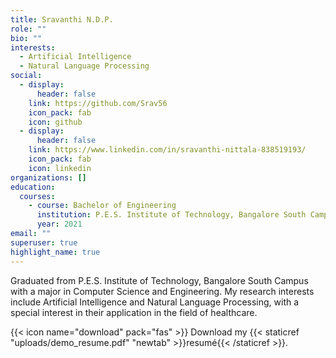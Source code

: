 ```yaml
---
title: Sravanthi N.D.P.
role: ""
bio: ""
interests:
  - Artificial Intelligence
  - Natural Language Processing
social:
  - display:
      header: false
    link: https://github.com/Srav56
    icon_pack: fab
    icon: github
  - display:
      header: false
    link: https://www.linkedin.com/in/sravanthi-nittala-838519193/
    icon_pack: fab
    icon: linkedin
organizations: []
education:
  courses:
    - course: Bachelor of Engineering
      institution: P.E.S. Institute of Technology, Bangalore South Campus
      year: 2021
email: ""
superuser: true
highlight_name: true
---
```

<!--StartFragment-->

Graduated from P.E.S. Institute of Technology, Bangalore South Campus with a major in Computer Science and Engineering. My research interests include Artificial Intelligence and Natural Language Processing, with a special interest in their application in the field of healthcare.

<!--EndFragment-->

{{< icon name="download" pack="fas" >}} Download my {{< staticref "uploads/demo_resume.pdf" "newtab" >}}resumé{{< /staticref >}}.